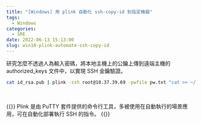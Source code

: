```yaml
---
title: "[Windows] 用 plink 自動化 ssh-copy-id 到指定機器"
tags:
  - Windows
categories:
  - SRE
date: 2022-06-13 15:13:00
slug: win10-plink-automate-ssh-copy-id
---
```


<!--more-->

研究怎麼不透過人為輸入密碼，將本地主機上的公鑰上傳到遠端主機的 authorized_keys 文件中，以實現 SSH 金鑰驗證。

```sh
cat id_rsa.pub | plink -ssh root@10.37.39.69 -pwfile pw.txt "cat >> ~/.ssh/authorized_keys"
```

</br>

{{<notice info>}}
Plink 是由 PuTTY 套件提供的命令行工具，多被使用在自動執行的場景應用，可在自動化部署執行 SSH 的指令。
{{</notice>}}
